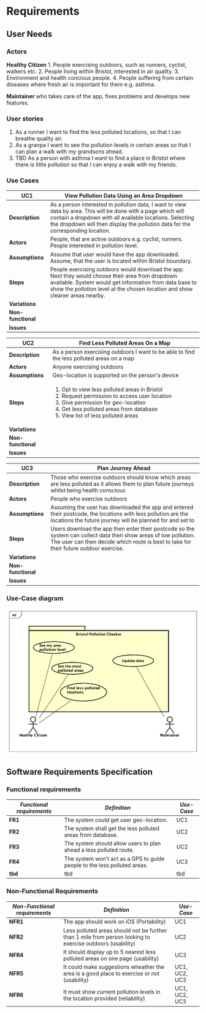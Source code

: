 # Requirements

## User Needs

### Actors

**Healthy Citizen**
    1. People exercising outdoors, such as runners, cyclist, walkers etc. 
    2. People living within Bristol, interested in air quality.
    3. Environment and health concious people.
    4. People suffering from certain diseases where fresh air is important for them e.g. asthma.

**Maintainer** who takes care of the app, fixes problems and develops new features. 

### User stories

1. As a runner I want to find the less polluted locations, so that I can breathe quality air.
2. As a granpa I want to see the pollution levels in certain areas so that I can plan a walk with my grandsons ahead. 
3. TBD As a person with asthma I want to find a place in Bristol where there is little pollution so that I can enjoy a walk with my friends.

### Use Cases

| UC1        | View Pollution Data Using an Area Dropdown | 
| -------------------------------------- | ------------------- |
| **Description** | As a person interested in pollution data, I want to view data by area. This will be done with a page which will contain a dropdown with all available locations. Selecting the dropdown will then display the pollution data for the corresponding location.|
| **Actors** | People, that are active outdoors e.g. cyclist, runners. People interested in pollution level.|
| **Assumptions** | Assume that user would have the app downloaded. Assume, that the user is located within Bristol boundary.|
| **Steps** | People exercising outdoors would download the app. Next they would choose their area from dropdown available. System would get information from data base to show the pollution level at the chosen location and show cleaner areas nearby.|
| **Variations** |  |
| **Non-functional** |  |
| **Issues** |  |

| UC2        | Find Less Polluted Areas On a Map | 
| -------------------------------------- | ------------------- |
| **Description** | As a person exercising outdoors I want to be able to find the less polluted areas on a map |
| **Actors** | Anyone exercising outdoors |
| **Assumptions** | Geo-location is supported on the person's device |
| **Steps** | <ol>  <li>Opt to view less polluted areas in Bristol</li><li>Request permission to access user location</li> <li>Give permission for geo-location</li> <li>Get less polluted areas from database</li> <li>View list of less polluted areas</li> </ol>  |
| **Variations** |  |
| **Non-functional** |  |
| **Issues** |  |

| UC3        | Plan Journey Ahead | 
| -------------------------------------- | ------------------- |
| **Description** | Those who exercise outdoors should know which areas are less polluted as it allows them to plan future journeys whilst being health conscious |
| **Actors** | People who exercise outdoors |
| **Assumptions** | Assuming the user has downloaded the app and entered their postcode, the locations with less pollution are the locations the future journey will be planned for and set to |
| **Steps** | Users download the app then enter their postcode so the system can collect data then show areas of low pollution. The user can then decide which route is best to take for their future outdoor exercise. 
| **Variations** |  |
| **Non-functional** |  |
| **Issues** |  |

### Use-Case diagram

![Insert your Use-Case-Diagram Here](images/UseCaseDiagram.png)

## Software Requirements Specification

### Functional requirements
  
|  ***Functional requirements*** |   ***Definition*** |    ***Use-Case*** | 
| -------------------------------------- | ------------------- | ------------------- |
| **FR1** | The system could get user geo-location. | UC1 |
| **FR2** | The system shall get the less polluted areas from database. | UC2 |
| **FR3** | The system should allow users to plan ahead a less polluted route.  | UC2 |
| **FR4** | The system won't act as a GPS to guide people to the less polluted areas. | UC3 |
| **tbd** | tbd | tbd |

### Non-Functional Requirements

|  ***Non-Functional requirements*** |   ***Definition*** |    ***Use-Case*** | 
| -------------------------------------- | ------------------- | ------------------- |
| **NFR1** | The app should work on iOS (Portability) | UC1 |
| **NFR2** | Less polluted areas should not be further than 1 mile from person looking to exercise outdoors (usability) | UC2 |
| **NFR4** | It should display up to 5 nearest less polluted areas on one page (usability) | UC3 |
| **NFR5** | It could make suggestions wheather the area is a good place to exercise or not (usability) | UC1, UC2, UC3 |
| **NFR6** | It must show current pollution levels in the location provided (reliability) | UC1, UC2, UC3 |


